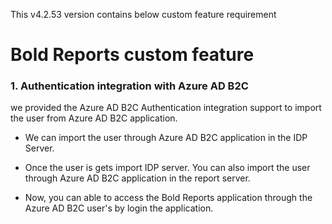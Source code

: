 This v4.2.53 version contains below custom feature requirement

# Bold Reports custom feature 

### 1. Authentication integration with Azure AD B2C

we provided the Azure AD B2C Authentication integration support to import the user from Azure AD B2C application.

* We can import the user through Azure AD B2C application in the IDP Server.

* Once the user is gets import IDP server. You can also import the user through Azure AD B2C application in the report server.

* Now, you can able to access the Bold Reports application through the Azure AD B2C user's by login the application.